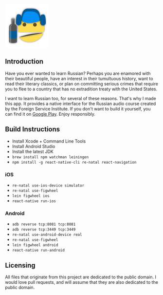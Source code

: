 ![icon](images/icon-small.png)

## Introduction

Have you ever wanted to learn Russian? Perhaps you are enamored with their beautiful people, have an interest in their tumultuous history, want to read their literary classics, or plan on committing serious crimes that require you to flee to a country that has no extradition treaty with the United States.

I want to learn Russian too, for several of these reasons. That's why I made this app. It provides a native interface for the Russian audio course created by the Foreign Service Institute. If you don't want to build it yourself, you can find it on [Google Play](https://play.google.com/store/apps/details?id=net.sekao.russian101). Enjoy responsibly.

## Build Instructions

* Install Xcode + Command Line Tools
* Install Android Studio
* Install the latest JDK
* `brew install npm watchman leiningen`
* `npm install -g react-native-cli re-natal react-navigation`

### iOS

* `re-natal use-ios-device simulator`
* `re-natal use-figwheel`
* `lein figwheel ios`
* `react-native run-ios`

### Android

* `adb reverse tcp:8081 tcp:8081`
* `adb reverse tcp:3449 tcp:3449`
* `re-natal use-android-device real`
* `re-natal use-figwheel`
* `lein figwheel android`
* `react-native run-android`

## Licensing

All files that originate from this project are dedicated to the public domain. I would love pull requests, and will assume that they are also dedicated to the public domain.

